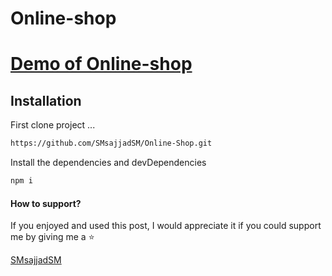 
# Online-shop



[Demo of Online-shop](https://smsajjadsm.github.io/Online-Shop/)
===


## Installation


First clone project ...

```sh
https://github.com/SMsajjadSM/Online-Shop.git
```

Install the dependencies and devDependencies

```sh
npm i
```


#### How to support?
 If you enjoyed and used this post,
I would appreciate it if you could
support me by giving me a ⭐

[SMsajjadSM](https://github.com/SMsajjadSM/Online-Shop)







